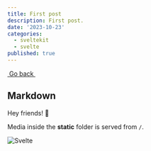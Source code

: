 ```yaml
---
title: First post
description: First post.
date: '2023-10-23'
categories:
  - sveltekit
  - svelte
published: true
---
```


<div class="flex w-full justify-around py-4">
	<a class="btn variant-filled px-3 py-3" href="/">
		<iconify-icon icon="mdi:arrow-left" height="28" width="28" />
		<span class="break">&nbspGo back&nbsp</span>
	</a>
</div>

## Markdown

Hey friends! 👋

Media inside the **static** folder is served from `/`.

![Svelte](flower.ico)
